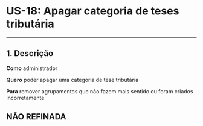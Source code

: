 # US-18: Apagar categoria de teses tributária

---

## 1. Descrição

**Como** administrador

**Quero** poder apagar uma categoria de tese tributária

**Para** remover agrupamentos que não fazem mais sentido ou foram criados incorretamente

## NÃO REFINADA
